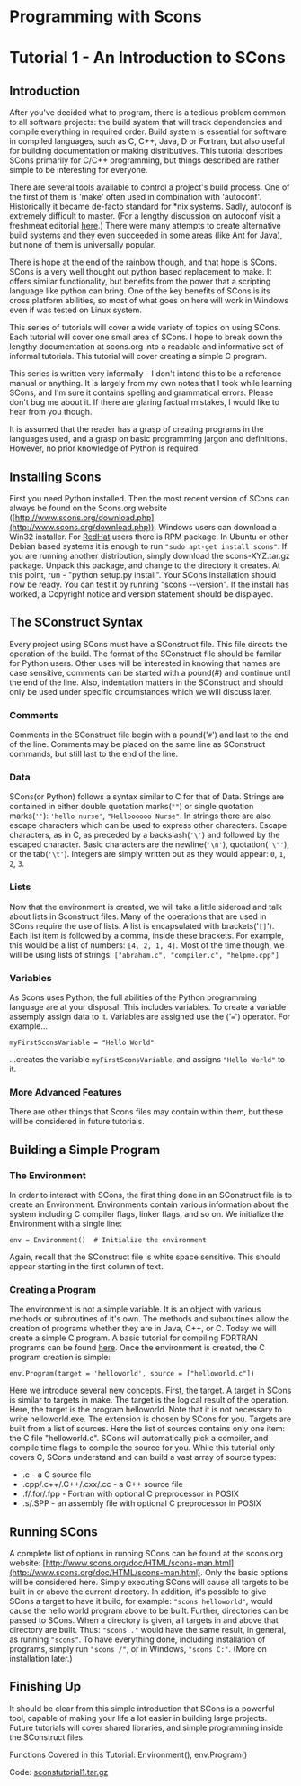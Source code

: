 
# Programming with Scons


# Tutorial 1 - An Introduction to SCons


## Introduction

After you've decided what to program, there is a tedious problem common to all software projects: the build system that will track dependencies and compile everything in required order. Build system is essential for software in compiled languages, such as C, C++, Java, D or Fortran, but also useful for building documentation or making distributives. This tutorial describes SCons primarily for C/C++ programming, but things described are rather simple to be interesting for everyone. 

There are several tools available to control a project's build process. One of the first of them is 'make' often used in combination with 'autoconf'. Historically it became de-facto standard for *nix systems. Sadly, autoconf is extremely difficult to master. (For a lengthy discussion on autoconf visit a freshmeat editorial [here](http://freshmeat.net/articles/view/889/).) There were many attempts to create alternative build systems and they even succeeded in some areas (like Ant for Java), but none of them is universally popular. 

There is hope at the end of the rainbow though, and that hope is SCons. SCons is a very well thought out python based replacement to make. It offers similar functionality, but benefits from the power that a scripting language like python can bring. One of the key benefits of SCons is its cross platform abilities, so most of what goes on here will work in Windows even if was tested on Linux system. 

This series of tutorials will cover a wide variety of topics on using SCons. Each tutorial will cover one small area of SCons. I hope to break down the lengthy documentation at scons.org into a readable and informative set of informal tutorials. This tutorial will cover creating a simple C program. 

This series is written very informally - I don't intend this to be a reference manual or anything. It is largely from my own notes that I took while learning SCons, and I'm sure it contains spelling and grammatical errors. Please don't bug me about it. If there are glaring factual mistakes, I would like to hear from you though. 

It is assumed that the reader has a grasp of creating programs in the languages used, and a grasp on basic programming jargon and definitions.  However, no prior knowledge of Python is required. 


## Installing Scons

First you need Python installed. Then the most recent version of SCons can always be found on the Scons.org website ([http://www.scons.org/download.php](http://www.scons.org/download.php)). Windows users can download a Win32 installer. For [RedHat](RedHat) users there is RPM package. In Ubuntu or other Debian based systems it is enough to run `"sudo apt-get install scons"`. If you are running another distribution, simply download the scons-XYZ.tar.gz package. Unpack this package, and change to the directory it creates. At this point, run - "python setup.py install". Your SCons installation should now be ready. You can test it by running "scons --version". If the install has worked, a Copyright notice and version statement should be displayed. 


## The SConstruct Syntax

Every project using SCons must have a SConstruct file. This file directs the operation of the build. The format of the SConstruct file should be familar for Python users. Other uses will be interested in knowing that names are case sensitive, comments can be started with a pound(#) and continue until the end of the line. Also, indentation matters in the SConstruct and should only be used under specific circumstances which we will discuss later. 


### Comments

Comments in the SConstruct file begin with a pound('`#`') and last to the end of the line. Comments may be placed on the same line as SConstruct commands, but still last to the end of the line. 


### Data

SCons(or Python) follows a syntax similar to C for that of Data. Strings are contained in either double quotation marks(`""`) or single quotation marks(`''`): `'hello nurse'`, `"Helloooooo Nurse"`. In strings there are also escape characters which can be used to express other characters.  Escape characters, as in C, as preceded by a backslash(`'\'`) and followed by the escaped character.   Basic characters are the newline(`'\n'`), quotation(`'\"'`), or the tab(`'\t'`). Integers are simply written out as they would appear: `0`, `1`, `2`, `3`. 


### Lists

Now that the environment is created, we will take a little sideroad and talk about lists in Sconstruct files. Many of the operations that are used in SCons require the use of lists. A list is encapsulated with brackets('`[]`'). Each list item is followed by a comma, inside these brackets. For example, this would be a list of numbers: `[4, 2, 1, 4]`. Most of the time though, we will be using lists of strings: `["abraham.c", "compiler.c", "helpme.cpp"]` 


### Variables

As Scons uses Python, the full abilities of the Python programming language are at your disposal. This includes variables. To create a variable assemply assign data to it. Variables are assigned use the ('`=`') operator. For example... 

`myFirstSconsVariable = "Hello World"` 

...creates the variable `myFirstSconsVariable`, and assigns `"Hello World"` to it. 


### More Advanced Features

There are other things that Scons files may contain within them, but these will be considered in future tutorials. 


## Building a Simple Program


### The Environment

In order to interact with SCons, the first thing done in an SConstruct file is to create an Environment. Environments contain various information about the system including C compiler flags, linker flags, and so on. We initialize the Environment with a single line: 

`env = Environment()  # Initialize the environment` 

Again, recall that the SConstruct file is white space sensitive. This should appear starting in the first column of text. 


### Creating a Program

The environment is not a simple variable.  It is an object with various methods or subroutines of it's own.  The methods and subroutines allow the creation of programs whether they are in Java, C++, or C.  Today we will create a simple C program.  A basic tutorial for compiling FORTRAN programs can be found [here](llarsen/FortranTutorial). Once the environment is created, the C program creation is simple: 

`env.Program(target = 'helloworld', source = ["helloworld.c"])` 

Here we introduce several new concepts.  First, the target.  A target in SCons is similar to targets in make.  The target is the logical result of the operation.  Here, the target is the program helloworld.  Note that it is not necessary to write helloworld.exe. The extension is chosen by SCons for you.  Targets are built from a list of sources.  Here the list of sources contains only one item: the C file "helloworld.c". SCons will automatically pick a compiler, and compile time flags to compile the source for you.  While this tutorial only covers C, SCons understand and can build a vast array of source types: 

* .c - a C source file 
* .cpp/.c++/.C++/.cxx/.cc - a C++ source file 
* .f/.for/.fpp - Fortran with optional C preprocessor in POSIX 
* .s/.SPP - an assembly file  with optional C preprocessor in POSIX 

## Running SCons

A complete list of options in running SCons can be found at the scons.org website: [http://www.scons.org/doc/HTML/scons-man.html](http://www.scons.org/doc/HTML/scons-man.html).  Only the basic options will be considered here.  Simply executing SCons will cause all targets to be built in or above the current directory.  In addition, it's possible to give SCons a target to have it build, for example: `"scons helloworld"`, would cause the hello world program above to be built.  Further, directories can be passed to SCons.  When a directory is given, all targets in and above that directory are built.  Thus: `"scons ."` would have the same result, in general, as running `"scons"`. To have everything done, including installation of programs, simply run `"scons /"`, or in Windows, `"scons C:"`.   (More on installation later.) 


## Finishing Up

It should be clear from this simple introduction that SCons is a powerful tool, capable of making your life a lot easier in building large projects.   Future tutorials will cover shared libraries, and simple programming inside the SConstruct files. 

Functions Covered in this Tutorial: Environment(), env.Program() 

Code: [sconstutorial1.tar.gz](https://bitbucket.org/scons/scons/wiki/SconsTutorial1/sconstutorial1.tar.gz) 
